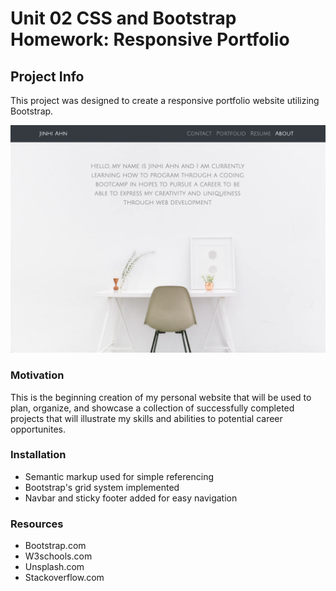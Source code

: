 # Unit 02 CSS and Bootstrap Homework: Responsive Portfolio

## Project Info

This project was designed to create a responsive portfolio website utilizing Bootstrap. 

![screenshot](Assets/Images/Portfolio.png)

### Motivation

This is the beginning creation of my personal website that will be used to plan, organize, and showcase a collection of successfully completed projects that will illustrate my skills and abilities to potential career opportunites. 

### Installation

* Semantic markup used for simple referencing
* Bootstrap's grid system implemented
* Navbar and sticky footer added for easy navigation

### Resources 

* Bootstrap.com
* W3schools.com
* Unsplash.com 
* Stackoverflow.com
